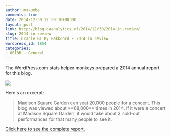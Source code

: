 ```yaml
---
author: makumbe
comments: true
date: 2014-12-30 12:50:10+00:00
layout: post
link: http://blog.daanalytics.nl/2014/12/30/2014-in-review/
slug: 2014-in-review
title: Oracle BI By Bakboord - 2014 in review
wordpress_id: 1854
categories:
- OBIBB - General
---
```


The WordPress.com stats helper monkeys prepared a 2014 annual report for this blog.

[![](//s0.wp.com/wp-content/mu-plugins/annual-reports/img/2014-emailteaser.png)](http://obibb.wordpress.com/2014/annual-report/)

Here's an excerpt:


<blockquote>Madison Square Garden can seat 20,000 people for a concert. This blog was viewed about **68,000** times in 2014. If it were a concert at Madison Square Garden, it would take about 3 sold-out performances for that many people to see it.</blockquote>


[Click here to see the complete report.](http://obibb.wordpress.com/2014/annual-report/)
